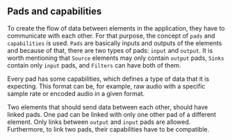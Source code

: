 ## Pads and capabilities

To create the flow of data between elements in the application, they have to communicate with each other. For that purpose, the concept of `pads` and `capabilities` is used. `Pads` are basically inputs and outputs of the elements and because of that, there are two types of pads: `input` and `output`. It is worth mentioning that `Source` elements may only contain `output` pads, `Sinks` contain only `input` pads, and `Filters` can have both of them.

Every pad has some capabilities, which defines a type of data that it is expecting. This format can be, for example, raw audio with a specific sample rate or encoded audio in a given format.

Two elements that should send data between each other, should have linked pads. One pad can be linked with only one other pad of a different element. Only links between `output` and `input` pads are allowed. Furthermore, to link two pads, their capabilities have to be compatible.